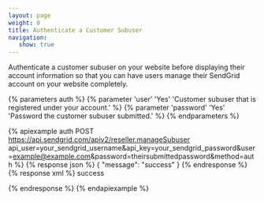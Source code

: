 ```yaml
---
layout: page
weight: 0
title: Authenticate a Customer Subuser
navigation:
   show: true
---
```


Authenticate a customer subuser on your website before displaying their account information so that you can have users manage their SendGrid account on your website completely.


{% parameters auth %}
 {% parameter 'user' 'Yes' 'Customer subuser that is registered under your account.' %}
 {% parameter 'password' 'Yes' 'Password the customer subuser submitted.' %}
{% endparameters %}


{% apiexample auth POST https://api.sendgrid.com/apiv2/reseller.manageSubuser api_user=your_sendgrid_username&api_key=your_sendgrid_password&user=example@example.com&password=theirsubmittedpassword&method=auth %}
  {% response json %}
{
  "message": "success"
}
  {% endresponse %}
  {% response xml %}
<result>
   <message>success</message>
</result>

  {% endresponse %}
{% endapiexample %}
